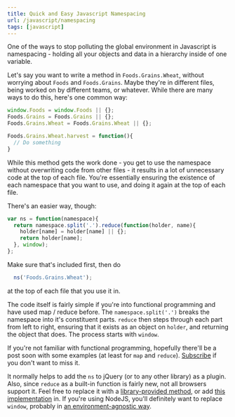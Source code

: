 ```yaml
---
title: Quick and Easy Javascript Namespacing
url: /javascript/namespacing
tags: [javascript]
---
```


One of the ways to stop polluting the global environment in  Javascript is namespacing - holding all your objects and data in a hierarchy  inside of one variable. 

Let's say you want to write a method in `Foods.Grains.Wheat`, without worrying about `Foods` and `Foods.Grains`. Maybe they're in different files, being worked on by different teams, or whatever. While there are many ways to do this, here's one common way: 

```javascript
window.Foods = window.Foods || {};
Foods.Grains = Foods.Grains || {};
Foods.Grains.Wheat = Foods.Grains.Wheat || {};

Foods.Grains.Wheat.harvest = function(){
  // Do something
}
```

While this method gets the work done - you get to use the namespace without overwriting code from other files - it results in a lot of unnecessary code at the top of each file. You're essentially ensuring the existence of each namespace that you want to use, and doing it again at the top of each file. 

There's an easier way, though:
    
```javascript
var ns = function(namespace){
  return namespace.split('.').reduce(function(holder, name){
    holder[name] = holder[name] || {};
    return holder[name];
  }, window);
};
```

Make sure that's included first, then do 

```javascript
  ns('Foods.Grains.Wheat');
```

at the top of each file that you use it in. 

The code itself is fairly simple if you're into functional programming and have used map / reduce before. The `namespace.split('.')` breaks the namespace into it's constituent parts. `reduce` then steps through each part from left to right, ensuring that it exists as an object on `holder`, and returning the object that does. The process starts with `window`.

If you're not familiar with functional programming, hopefully there'll be a post soon with some examples (at least for `map` and `reduce`). [Subscribe](http://feeds.feedburner.com/hangar-runway7) if you don't want to miss it.

It normally helps to add the `ns` to jQuery (or to any other library) as a plugin. Also, since `reduce` as a built-in function is fairly new, not all browsers support it. Feel free to replace it with a [library-provided method](http://documentcloud.github.com/underscore/#reduce), or add [this implementation](http://www.tutorialspoint.com/javascript/array_reduce.htm) in. If you're using NodeJS, you'll definitely want to replace `window`, probably in [an environment-agnostic way](https://github.com/documentcloud/underscore/blob/9c88b723629b8a225f79ca788d92536b1ce04e1d/underscore.js#L51).


